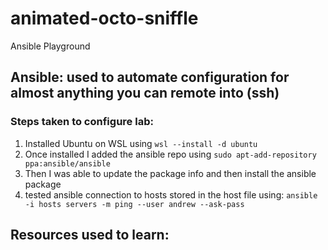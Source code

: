 # animated-octo-sniffle
Ansible Playground

## Ansible: used to automate configuration for almost anything you can remote into (ssh)

### Steps taken to configure lab:
1. Installed Ubuntu on WSL using `wsl --install -d ubuntu`
2. Once installed I added the ansible repo using `sudo apt-add-repository ppa:ansible/ansible`
3. Then I was able to update the package info and then install the ansible package
4. tested ansible connection to hosts stored in the host file using: `ansible -i hosts servers -m ping --user andrew --ask-pass`



## Resources used to learn:

